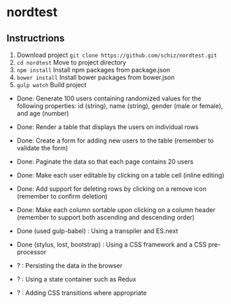 # nordtest

## Instructrions

1. Download project
`git clone https://github.com/schiz/nordtest.git`
2. `cd nordtest` Move to project directory
3. `npm install` Install npm packages from package.json
4. `bower install` Install bower packages from bower.json
5. `gulp watch` Build project

- Done: Generate 100 users containing randomized values for the following properties: id (string), name (string), gender (male or female), and age (number)
- Done: Render a table that displays the users on individual rows
- Done: Create a form for adding new users to the table (remember to validate the form)
- Done: Paginate the data so that each page contains 20 users
- Done: Make each user editable by clicking on a table cell (inline editing)
- Done: Add support for deleting rows by clicking on a remove icon (remember to confirm deletion)
- Done: Make each column sortable upon clicking on a column header (remember to support both ascending and descending order)

- Done (used gulp-babel) : Using a transpiler and ES.next
- Done (stylus, lost, bootstrap) : Using a CSS framework and a CSS pre-processor
- ? : Persisting the data in the browser
- ? : Using a state container such as Redux
- ? : Adding CSS transitions where appropriate
